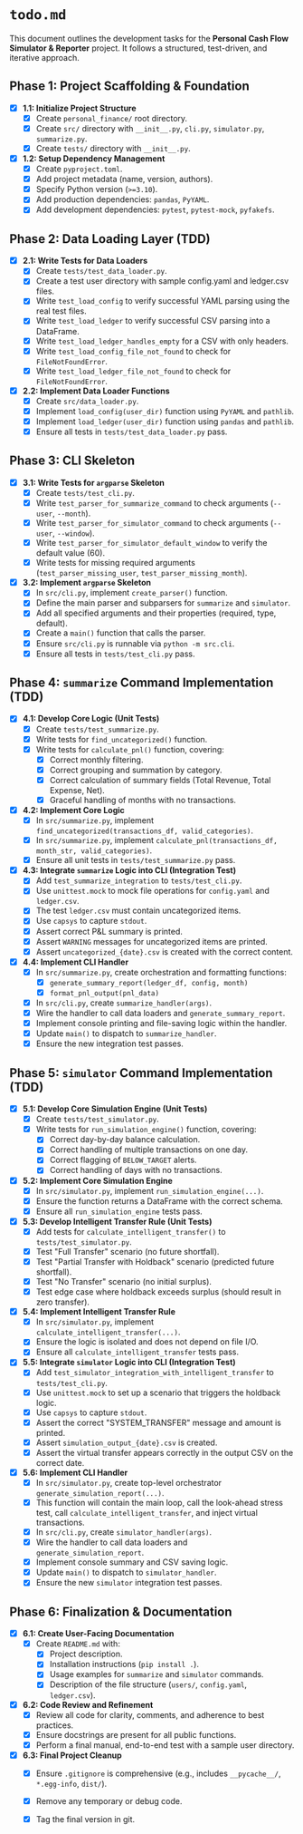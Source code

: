 # `todo.md`

This document outlines the development tasks for the **Personal Cash Flow Simulator & Reporter** project. It follows a structured, test-driven, and iterative approach.

## Phase 1: Project Scaffolding & Foundation

*   [x] **1.1: Initialize Project Structure**
    *   [x] Create `personal_finance/` root directory.
    *   [x] Create `src/` directory with `__init__.py`, `cli.py`, `simulator.py`, `summarize.py`.
    *   [x] Create `tests/` directory with `__init__.py`.
*   [x] **1.2: Setup Dependency Management**
    *   [x] Create `pyproject.toml`.
    *   [x] Add project metadata (name, version, authors).
    *   [x] Specify Python version (`>=3.10`).
    *   [x] Add production dependencies: `pandas`, `PyYAML`.
    *   [x] Add development dependencies: `pytest`, `pytest-mock`, `pyfakefs`.

## Phase 2: Data Loading Layer (TDD)

*   [x] **2.1: Write Tests for Data Loaders**
    *   [x] Create `tests/test_data_loader.py`.
    *   [x] Create a test user directory with sample config.yaml and ledger.csv files.
    *   [x] Write `test_load_config` to verify successful YAML parsing using the real test files.
    *   [x] Write `test_load_ledger` to verify successful CSV parsing into a DataFrame.
    *   [x] Write `test_load_ledger_handles_empty` for a CSV with only headers.
    *   [x] Write `test_load_config_file_not_found` to check for `FileNotFoundError`.
    *   [x] Write `test_load_ledger_file_not_found` to check for `FileNotFoundError`.
*   [x] **2.2: Implement Data Loader Functions**
    *   [x] Create `src/data_loader.py`.
    *   [x] Implement `load_config(user_dir)` function using `PyYAML` and `pathlib`.
    *   [x] Implement `load_ledger(user_dir)` function using `pandas` and `pathlib`.
    *   [x] Ensure all tests in `tests/test_data_loader.py` pass.

## Phase 3: CLI Skeleton

*   [x] **3.1: Write Tests for `argparse` Skeleton**
    *   [x] Create `tests/test_cli.py`.
    *   [x] Write `test_parser_for_summarize_command` to check arguments (`--user`, `--month`).
    *   [x] Write `test_parser_for_simulator_command` to check arguments (`--user`, `--window`).
    *   [x] Write `test_parser_for_simulator_default_window` to verify the default value (60).
    *   [x] Write tests for missing required arguments (`test_parser_missing_user`, `test_parser_missing_month`).
*   [x] **3.2: Implement `argparse` Skeleton**
    *   [x] In `src/cli.py`, implement `create_parser()` function.
    *   [x] Define the main parser and subparsers for `summarize` and `simulator`.
    *   [x] Add all specified arguments and their properties (required, type, default).
    *   [x] Create a `main()` function that calls the parser.
    *   [x] Ensure `src/cli.py` is runnable via `python -m src.cli`.
    *   [x] Ensure all tests in `tests/test_cli.py` pass.

## Phase 4: `summarize` Command Implementation (TDD)

*   [x] **4.1: Develop Core Logic (Unit Tests)**
    *   [x] Create `tests/test_summarize.py`.
    *   [x] Write tests for `find_uncategorized()` function.
    *   [x] Write tests for `calculate_pnl()` function, covering:
        *   [x] Correct monthly filtering.
        *   [x] Correct grouping and summation by category.
        *   [x] Correct calculation of summary fields (Total Revenue, Total Expense, Net).
        *   [x] Graceful handling of months with no transactions.
*   [x] **4.2: Implement Core Logic**
    *   [x] In `src/summarize.py`, implement `find_uncategorized(transactions_df, valid_categories)`.
    *   [x] In `src/summarize.py`, implement `calculate_pnl(transactions_df, month_str, valid_categories)`.
    *   [x] Ensure all unit tests in `tests/test_summarize.py` pass.
*   [x] **4.3: Integrate `summarize` Logic into CLI (Integration Test)**
    *   [x] Add `test_summarize_integration` to `tests/test_cli.py`.
    *   [x] Use `unittest.mock` to mock file operations for `config.yaml` and `ledger.csv`.
    *   [x] The test `ledger.csv` must contain uncategorized items.
    *   [x] Use `capsys` to capture `stdout`.
    *   [x] Assert correct P&L summary is printed.
    *   [x] Assert `WARNING` messages for uncategorized items are printed.
    *   [x] Assert `uncategorized_{date}.csv` is created with the correct content.
*   [x] **4.4: Implement CLI Handler**
    *   [x] In `src/summarize.py`, create orchestration and formatting functions:
        *   [x] `generate_summary_report(ledger_df, config, month)`
        *   [x] `format_pnl_output(pnl_data)`
    *   [x] In `src/cli.py`, create `summarize_handler(args)`.
    *   [x] Wire the handler to call data loaders and `generate_summary_report`.
    *   [x] Implement console printing and file-saving logic within the handler.
    *   [x] Update `main()` to dispatch to `summarize_handler`.
    *   [x] Ensure the new integration test passes.

## Phase 5: `simulator` Command Implementation (TDD)

*   [x] **5.1: Develop Core Simulation Engine (Unit Tests)**
    *   [x] Create `tests/test_simulator.py`.
    *   [x] Write tests for `run_simulation_engine()` function, covering:
        *   [x] Correct day-by-day balance calculation.
        *   [x] Correct handling of multiple transactions on one day.
        *   [x] Correct flagging of `BELOW_TARGET` alerts.
        *   [x] Correct handling of days with no transactions.
*   [x] **5.2: Implement Core Simulation Engine**
    *   [x] In `src/simulator.py`, implement `run_simulation_engine(...)`.
    *   [x] Ensure the function returns a DataFrame with the correct schema.
    *   [x] Ensure all `run_simulation_engine` tests pass.
*   [x] **5.3: Develop Intelligent Transfer Rule (Unit Tests)**
    *   [x] Add tests for `calculate_intelligent_transfer()` to `tests/test_simulator.py`.
    *   [x] Test "Full Transfer" scenario (no future shortfall).
    *   [x] Test "Partial Transfer with Holdback" scenario (predicted future shortfall).
    *   [x] Test "No Transfer" scenario (no initial surplus).
    *   [x] Test edge case where holdback exceeds surplus (should result in zero transfer).
*   [x] **5.4: Implement Intelligent Transfer Rule**
    *   [x] In `src/simulator.py`, implement `calculate_intelligent_transfer(...)`.
    *   [x] Ensure the logic is isolated and does not depend on file I/O.
    *   [x] Ensure all `calculate_intelligent_transfer` tests pass.
*   [x] **5.5: Integrate `simulator` Logic into CLI (Integration Test)**
    *   [x] Add `test_simulator_integration_with_intelligent_transfer` to `tests/test_cli.py`.
    *   [x] Use `unittest.mock` to set up a scenario that triggers the holdback logic.
    *   [x] Use `capsys` to capture `stdout`.
    *   [x] Assert the correct "SYSTEM_TRANSFER" message and amount is printed.
    *   [x] Assert `simulation_output_{date}.csv` is created.
    *   [x] Assert the virtual transfer appears correctly in the output CSV on the correct date.
*   [x] **5.6: Implement CLI Handler**
    *   [x] In `src/simulator.py`, create top-level orchestrator `generate_simulation_report(...)`.
    *   [x] This function will contain the main loop, call the look-ahead stress test, call `calculate_intelligent_transfer`, and inject virtual transactions.
    *   [x] In `src/cli.py`, create `simulator_handler(args)`.
    *   [x] Wire the handler to call data loaders and `generate_simulation_report`.
    *   [x] Implement console summary and CSV saving logic.
    *   [x] Update `main()` to dispatch to `simulator_handler`.
    *   [x] Ensure the new `simulator` integration test passes.

## Phase 6: Finalization & Documentation

*   [x] **6.1: Create User-Facing Documentation**
    *   [x] Create `README.md` with:
        *   [x] Project description.
        *   [x] Installation instructions (`pip install .`).
        *   [x] Usage examples for `summarize` and `simulator` commands.
        *   [x] Description of the file structure (`users/`, `config.yaml`, `ledger.csv`).
*   [x] **6.2: Code Review and Refinement**
    *   [x] Review all code for clarity, comments, and adherence to best practices.
    *   [x] Ensure docstrings are present for all public functions.
    *   [x] Perform a final manual, end-to-end test with a sample user directory.
*   [x] **6.3: Final Project Cleanup**
    *   [x] Ensure `.gitignore` is comprehensive (e.g., includes `__pycache__/`, `*.egg-info`, `dist/`).
    *   [x] Remove any temporary or debug code.
    *   [x] Tag the final version in git.

